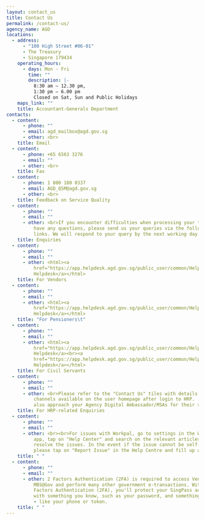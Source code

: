 ```yaml
---
layout: contact_us
title: Contact Us
permalink: /contact-us/
agency_name: AGD
locations:
  - address:
      - "100 High Street #06-01"
      - The Treasury
      - Singapore 179434
    operating_hours:
      - days: Mon - Fri
        time: ""
        description: |-
          8:30 am – 12.30 pm,
          1:30 pm – 6.00 pm
          Closed on Sat, Sun and Public Holidays
    maps_link: ""
    title: Accountant-Generals Department
contacts:
  - content:
      - phone: ""
      - email: agd_mailbox@agd.gov.sg
      - other: <br>
    title: Email
  - content:
      - phone: +65 6563 3276
      - email: ""
      - other: <br>
    title: Fax
  - content:
      - phone: 1 800 180 0337
      - email: AGD_QSM@agd.gov.sg
      - other: <br>
    title: Feedback on Service Quality
  - content:
      - phone: ""
      - email: ""
      - other: <br>If you encounter difficulties when processing your transactions or
          have any questions, please send us your queries via the following
          links. We will respond to your query by the next working day.<br>
    title: Enquiries
  - content:
      - phone: ""
      - email: ""
      - other: <html><a
          href="https://app.helpdesk.agd.gov.sg/public_user/common/Helpdesk.aspx?c9osI0quCY6Ly9siZW8epKc2QbDMoJJw9LSQzrVc7kX+xOb+nc3OK4IelfsO5ZGd">Vendors@Gov
          Helpdesk</a></html>
    title: For Vendors
  - content:
      - phone: ""
      - email: ""
      - other: <html><a
          href="https://app.helpdesk.agd.gov.sg/public_user/common/Helpdesk.aspx?Cs91gGZjsuz/ndWcDIkGhKw0VAx37y8uLLcpTMec57Sn/wDM7lEgQ8unvajDYEUx">Pension
          Helpdesk</a></html>
    title: "For Pensioners\t"
  - content:
      - phone: ""
      - email: ""
      - other: <html><a
          href="https://app.helpdesk.agd.gov.sg/public_user/common/Helpdesk.aspx?j8ZGHXSDIBTn3Y133wWZLxunVI8fXzpLfA244C9ateNpt4anhce/j11WmeQxlHNA">NFS@Gov
          Helpdesk</a><br><a
          href="https://app.helpdesk.agd.gov.sg/public_user/common/Helpdesk.aspx?KFRZ30LegoiwqVn+nwWKkgMfRI43hDIAazMhJA9R4d7oslk+cuENvX6EQdE8LQuC">Fi@Gov
          Helpdesk</a></html>
    title: For Civil Servants
  - content:
      - phone: ""
      - email: ""
      - other: <br>Please refer to the "Contact Us" tiles with details of the contact
          channels available on the user homepage after login to HRP.  You may
          also approach your Agency Digital Ambassador/MSAs for their support.
    title: For HRP-related Enquiries
  - content:
      - phone: ""
      - email: ""
      - other: <br><br>For issues with Workpal, go to settings in the Workpal mobile
          app, tap on "Help Center" and search on the relevant articles to
          resolve the issues. In the event if the issue cannot be self-resolved,
          please tap on "Report Issue" in the Help Centre and fill up a form.
    title: " "
  - content:
      - phone: ""
      - email: ""
      - other: 2 Factors Authentication (2FA) is required to access Vendors@Gov and
          MBS@Gov and perform many other government e-transactions. With 2
          Factors Authentication (2FA), you'll protect your SingPass account
          with something you know, such as your password, and something you have
          - like your phone or token.
    title: " "
---
```


